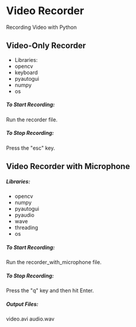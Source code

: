 # Video Recorder
Recording Video with Python

## Video-Only Recorder
- Libraries:
- opencv
- keyboard
- pyautogui
- numpy
- os

##### To Start Recording:
Run the recorder file.

##### To Stop Recording:
Press the "esc" key.

## Video Recorder with Microphone
##### Libraries:
- opencv
- numpy
- pyautogui
- pyaudio
- wave
- threading
- os
##### To Start Recording:
Run the recorder_with_microphone file.

##### To Stop Recording:
Press the "q" key and then hit Enter.

##### Output Files:
video.avi
audio.wav